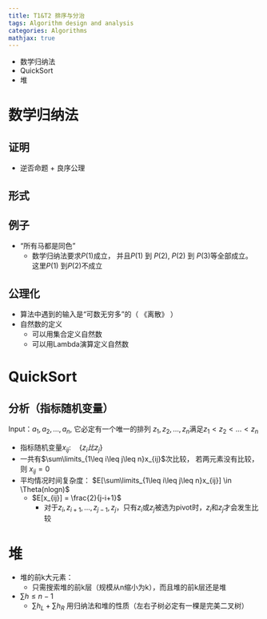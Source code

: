 ```yaml
---
title: T1&T2 排序与分治
tags: Algorithm design and analysis
categories: Algorithms
mathjax: true
---
```


* 数学归纳法
* QuickSort
* 堆

<!--more-->

# 数学归纳法

## 证明

* 逆否命题 + 良序公理

## 形式



## 例子

* “所有马都是同色”
  * 数学归纳法要求$P(1)$成立， 并且$P(1)$ 到 $P(2)$, $P(2)$ 到 $P(3)$等全部成立。 这里$P(1)$ 到$P(2)$不成立

## 公理化

* 算法中遇到的输入是“可数无穷多”的（ 《离散》 ）
* 自然数的定义
  * 可以用集合定义自然数
  * 可以用Lambda演算定义自然数

# QuickSort

## 分析（指标随机变量）

Input：$a_1,a_2,\dots,a_n$, 它必定有一个唯一的排列 $z_1,z_2,\dots,z_n$满足$z_1 < z_2 < \dots < z_n$​

* 指标随机变量$x_{ij}:\quad \{z_i 比 z_j\}$​
*  一共有$\sum\limits_{1\leq i\leq j\leq n}x_{ij}$次比较， 若两元素没有比较，则 $x_{ij} = 0$
* 平均情况时间复杂度： $E[\sum\limits_{1\leq i\leq j\leq n}x_{ij}] \in \Theta(nlogn)$​​
  * $E[x_{ij}] = \frac{2}{j-i+1}$
    * 对于$z_i,z_{i+1},\dots, z_{j-1},z_j$，只有$z_i$或$z_j$被选为pivot时，$z_i$和$z_j$才会发生比较

# 堆

* 堆的前k大元素：
  * 只需搜索堆的前k层（规模从n缩小为k），而且堆的前k层还是堆
* $\sum h \leq n-1$​
  * $\sum h_L + \sum h_R$ 用归纳法和堆的性质（左右子树必定有一棵是完美二叉树）
